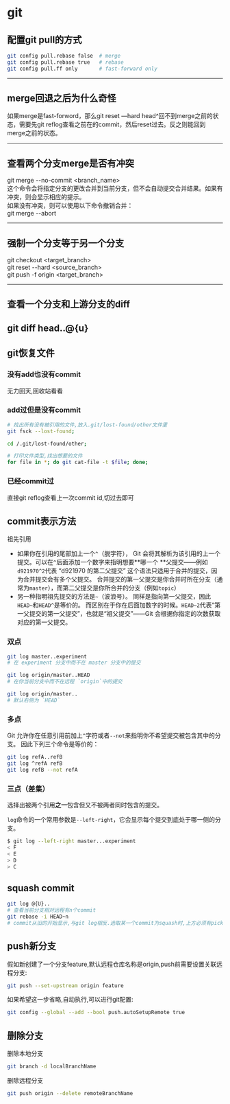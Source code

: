 # git

## 配置git pull的方式

```bash
git config pull.rebase false  # merge
git config pull.rebase true   # rebase
git config pull.ff only       # fast-forward only
```

---

## merge回退之后为什么奇怪

如果merge是fast-forword，那么git reset —hard head^回不到merge之前的状态，需要先git
reflog查看之前在的commit，然后reset过去。反之则能回到merge之前的状态。

---

## 查看两个分支merge是否有冲突

git merge --no-commit <branch_name>  
这个命令会将指定分支的更改合并到当前分支，但不会自动提交合并结果。如果有冲突，则会显示相应的提示。  
如果没有冲突，则可以使用以下命令撤销合并：  
git merge --abort

---

## 强制一个分支等于另一个分支

git checkout <target_branch>  
git reset --hard <source_branch>  
git push -f origin <target_branch>

---

## 查看一个分支和上游分支的diff

git diff head..@{u}
---

## git恢复文件

### 没有add也没有commit

无力回天,回收站看看

### add过但是没有commit

```bash
# 找出所有没有被引用的文件,放入.git/lost-found/other文件里
git fsck --lost-found;

cd /.git/lost-found/other;

# 打印文件类型,找出想要的文件
for file in *; do git cat-file -t $file; done;
```

### 已经commit过

直接git reflog查看上一次commit id,切过去即可

## commit表示方法

祖先引用

- 如果你在引用的尾部加上一个`^`（脱字符）， Git 会将其解析为该引用的上一个提交。可以在`^`后面添加一个数字来指明想要**哪一个
  **父提交——例如`d921970^2`代表 “d921970 的第二父提交” 这个语法只适用于合并的提交，因为合并提交会有多个父提交。
  合并提交的第一父提交是你合并时所在分支（通常为`master`），而第二父提交是你所合并的分支（例如`topic`）
- 另一种指明祖先提交的方法是`~`（波浪号）。 同样是指向第一父提交，因此`HEAD~`和`HEAD^`是等价的。
  而区别在于你在后面加数字的时候。`HEAD~2`代表“第一父提交的第一父提交”，也就是“祖父提交”——Git 会根据你指定的次数获取对应的第一父提交。

### 双点

```bash
git log master..experiment
# 在 experiment 分支中而不在 master 分支中的提交

git log origin/master..HEAD
# 在你当前分支中而不在远程 `origin`中的提交

git log origin/master..
# 默认右侧为 `HEAD`
```

### 多点

Git 允许你在任意引用前加上`^`字符或者`--not`来指明你不希望提交被包含其中的分支。 因此下列三个命令是等价的：

```bash
git log refA..refB
git log ^refA refB
git log refB --not refA
```

### 三点（差集）

选择出被两个引用**之一**包含但又不被两者同时包含的提交。

`log`命令的一个常用参数是`--left-right`，它会显示每个提交到底处于哪一侧的分支。

```bash
$ git log --left-right master...experiment
< F
< E
> D
> C
```

## squash commit

```bash
git log @{U}..
# 查看当前分支相对远程有n个commit
git rebase -i HEAD~n
# commit从旧的开始显示,与git log相反.选取某一个commit为squash时,上方必须有pick的commit
```

## push新分支

假如新创建了一个分支feature,默认远程仓库名称是origin,push前需要设置关联远程分支:

```bash
git push --set-upstream origin feature
```

如果希望这一步省略,自动执行,可以进行git配置:

```bash
git config --global --add --bool push.autoSetupRemote true
```

## 删除分支

删除本地分支

```bash
git branch -d localBranchName
```

删除远程分支

```bash
git push origin --delete remoteBranchName
```

